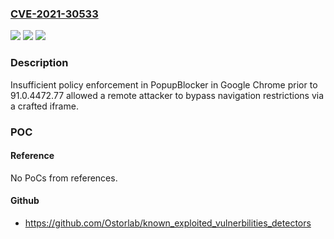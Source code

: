 ### [CVE-2021-30533](https://cve.mitre.org/cgi-bin/cvename.cgi?name=CVE-2021-30533)
![](https://img.shields.io/static/v1?label=Product&message=Chrome&color=blue)
![](https://img.shields.io/static/v1?label=Version&message=%3C%2091.0.4472.77%20&color=brighgreen)
![](https://img.shields.io/static/v1?label=Vulnerability&message=Insufficient%20policy%20enforcement&color=brighgreen)

### Description

Insufficient policy enforcement in PopupBlocker in Google Chrome prior to 91.0.4472.77 allowed a remote attacker to bypass navigation restrictions via a crafted iframe.

### POC

#### Reference
No PoCs from references.

#### Github
- https://github.com/Ostorlab/known_exploited_vulnerbilities_detectors

